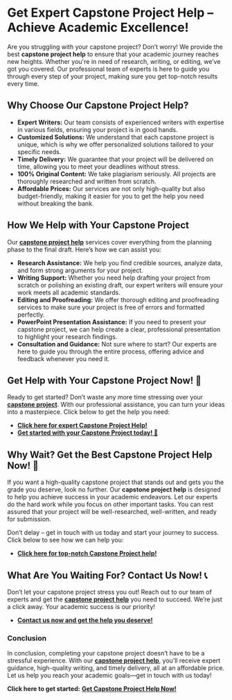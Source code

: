 # Get Expert Capstone Project Help – Achieve Academic Excellence!

Are you struggling with your capstone project? Don’t worry! We provide the best **capstone project help** to ensure that your academic journey reaches new heights. Whether you're in need of research, writing, or editing, we’ve got you covered. Our professional team of experts is here to guide you through every step of your project, making sure you get top-notch results every time.

## Why Choose Our Capstone Project Help?

- **Expert Writers:** Our team consists of experienced writers with expertise in various fields, ensuring your project is in good hands.
- **Customized Solutions:** We understand that each capstone project is unique, which is why we offer personalized solutions tailored to your specific needs.
- **Timely Delivery:** We guarantee that your project will be delivered on time, allowing you to meet your deadlines without stress.
- **100% Original Content:** We take plagiarism seriously. All projects are thoroughly researched and written from scratch.
- **Affordable Prices:** Our services are not only high-quality but also budget-friendly, making it easier for you to get the help you need without breaking the bank.

## How We Help with Your Capstone Project

Our [**capstone project help**](https://tinyurl.com/topessay?keyword=capstone+project+help) services cover everything from the planning phase to the final draft. Here’s how we can assist you:

- **Research Assistance:** We help you find credible sources, analyze data, and form strong arguments for your project.
- **Writing Support:** Whether you need help drafting your project from scratch or polishing an existing draft, our expert writers will ensure your work meets all academic standards.
- **Editing and Proofreading:** We offer thorough editing and proofreading services to make sure your project is free of errors and formatted perfectly.
- **PowerPoint Presentation Assistance:** If you need to present your capstone project, we can help create a clear, professional presentation to highlight your research findings.
- **Consultation and Guidance:** Not sure where to start? Our experts are here to guide you through the entire process, offering advice and feedback whenever you need it.

## Get Help with Your Capstone Project Now! 🌟

Ready to get started? Don’t waste any more time stressing over your [**capstone project**](https://tinyurl.com/topessay?keyword=capstone+project+help). With our professional assistance, you can turn your ideas into a masterpiece. Click below to get the help you need:

- [**Click here for expert Capstone Project Help!**](https://tinyurl.com/topessay?keyword=capstone+project+help)
- [**Get started with your Capstone Project today! 🌟**](https://tinyurl.com/topessay?keyword=capstone+project+help)

## Why Wait? Get the Best Capstone Project Help Now! 🚀

If you want a high-quality capstone project that stands out and gets you the grade you deserve, look no further. Our **capstone project help** is designed to help you achieve success in your academic endeavors. Let our experts do the hard work while you focus on other important tasks. You can rest assured that your project will be well-researched, well-written, and ready for submission.

Don’t delay – get in touch with us today and start your journey to success. Click below to see how we can help you:

- [**Click here for top-notch Capstone Project help!**](https://tinyurl.com/topessay?keyword=capstone+project+help)

## What Are You Waiting For? Contact Us Now! 📞

Don’t let your capstone project stress you out! Reach out to our team of experts and get the [**capstone project help**](https://tinyurl.com/topessay?keyword=capstone+project+help) you need to succeed. We’re just a click away. Your academic success is our priority!

- [**Contact us now and get the help you deserve!**](https://tinyurl.com/topessay?keyword=capstone+project+help)

### Conclusion

In conclusion, completing your capstone project doesn’t have to be a stressful experience. With our [**capstone project help**](https://tinyurl.com/topessay?keyword=capstone+project+help), you’ll receive expert guidance, high-quality writing, and timely delivery, all at an affordable price. Let us help you reach your academic goals—get in touch with us today!

**Click here to get started:** [**Get Capstone Project Help Now!**](https://tinyurl.com/topessay?keyword=capstone+project+help)
